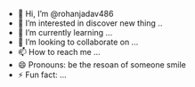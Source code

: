 - 👋 Hi, I’m @rohanjadav486
- 👀 I’m interested in discover new thing ..
- 🌱 I’m currently learning ...
- 💞️ I’m looking to collaborate on ...
- 📫 How to reach me ...
- 😄 Pronouns: be the resoan of someone smile
- ⚡ Fun fact: ...

<!---
rohanjadav486/rohanjadav486 is a ✨ special ✨ repository because its `README.md` (this file) appears on your GitHub profile.
You can click the Preview link to take a look at your changes.
--->
